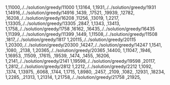 1,11000,./../solution/greedy/11000
1,13164,
1,1931,./../solution/greedy/1931
1,14916,./../solution/greedy/14916
,1439,
,17521,
,19939,
,12782,
,16208,./../solution/greedy/16208
,11256,
,13019,
1,2217,
1,13305,./../solution/greedy/13305
,2847,
1,1343,
,13413,
1,1758,./../solution/greedy/1758
,16162,
,16435,./../solution/greedy/16435
1,11399,./../solution/greedy/11399
,1449,
1,11508,./../solution/greedy/11508
,1817,./../solution/greedy/1817
1,20115,./../solution/greedy/20115
1,20300,./../solution/greedy/20300
,14247,./../solution/greedy/14247
1,1541,
,1080,
,2138,
1,20365,./../solution/greedy/20365
,14400,
1,11047,
,1946,
1,16953,
,11509,
,17615,
,19539,
,1474,
,1455,
,16206,
1,2141,./../solution/greedy/2141
1,19598,./../solution/greedy/19598
,20117,
1,2812,./../solution/greedy/2812
1,2212,./../solution/greedy/2212
1,1092,
,1374,
1,13975,
,6068,
,1744,
1,1715,
1,8980,
,2457,
,2109,
,1082,
,12931,
,18234,
1,2285,
,21313,
1,21314,
1,21758,./../solution/greedy/21758
,21925,
